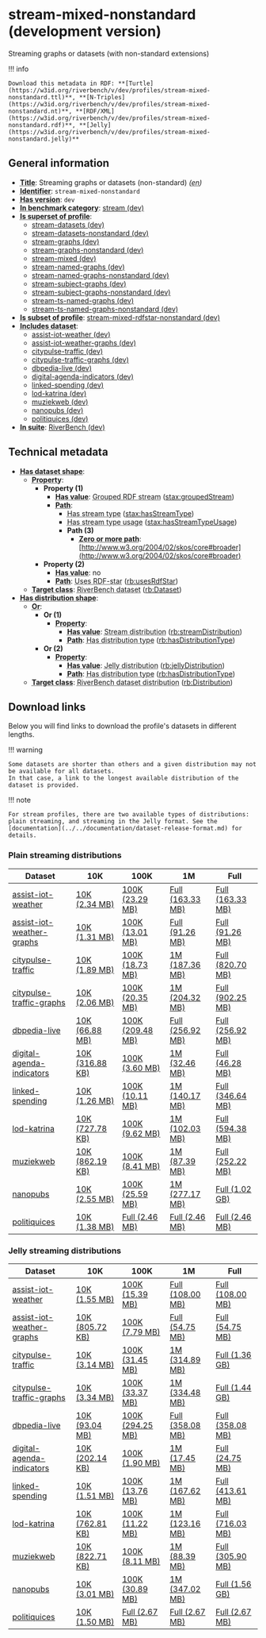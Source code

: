 # stream-mixed-nonstandard (development version)

Streaming graphs or datasets (with non-standard extensions)

!!! info

    Download this metadata in RDF: **[Turtle](https://w3id.org/riverbench/v/dev/profiles/stream-mixed-nonstandard.ttl)**, **[N-Triples](https://w3id.org/riverbench/v/dev/profiles/stream-mixed-nonstandard.nt)**, **[RDF/XML](https://w3id.org/riverbench/v/dev/profiles/stream-mixed-nonstandard.rdf)**, **[Jelly](https://w3id.org/riverbench/v/dev/profiles/stream-mixed-nonstandard.jelly)**



## General information

- **<abbr title="A name given to the resource.">Title</abbr>**: Streaming graphs or datasets (non-standard) _(<abbr title="English">en</abbr>)_
- **<abbr title="An unambiguous reference to the resource within a given context.">Identifier</abbr>**: `stream-mixed-nonstandard`
- **<abbr title="Version tag of an artifact">Has version</abbr>**: `dev`
- **<abbr title="Indicates that the subject (either a task or a profile) is in benchmark category. This property is functional (each task/profile must be in exactly one benchmark category).">In benchmark category</abbr>**: [stream (dev)](https://w3id.org/riverbench/v/dev/categories/stream)
- **<abbr title="Indicates that this profile contains all datasets of the other profile">Is superset of profile</abbr>**: 
    - [stream-datasets (dev)](https://w3id.org/riverbench/v/dev/profiles/stream-datasets)
    - [stream-datasets-nonstandard (dev)](https://w3id.org/riverbench/v/dev/profiles/stream-datasets-nonstandard)
    - [stream-graphs (dev)](https://w3id.org/riverbench/v/dev/profiles/stream-graphs)
    - [stream-graphs-nonstandard (dev)](https://w3id.org/riverbench/v/dev/profiles/stream-graphs-nonstandard)
    - [stream-mixed (dev)](https://w3id.org/riverbench/v/dev/profiles/stream-mixed)
    - [stream-named-graphs (dev)](https://w3id.org/riverbench/v/dev/profiles/stream-named-graphs)
    - [stream-named-graphs-nonstandard (dev)](https://w3id.org/riverbench/v/dev/profiles/stream-named-graphs-nonstandard)
    - [stream-subject-graphs (dev)](https://w3id.org/riverbench/v/dev/profiles/stream-subject-graphs)
    - [stream-subject-graphs-nonstandard (dev)](https://w3id.org/riverbench/v/dev/profiles/stream-subject-graphs-nonstandard)
    - [stream-ts-named-graphs (dev)](https://w3id.org/riverbench/v/dev/profiles/stream-ts-named-graphs)
    - [stream-ts-named-graphs-nonstandard (dev)](https://w3id.org/riverbench/v/dev/profiles/stream-ts-named-graphs-nonstandard)
- **<abbr title="Indicates that this profile's datasets are all in the other profile">Is subset of profile</abbr>**: [stream-mixed-rdfstar-nonstandard (dev)](https://w3id.org/riverbench/v/dev/profiles/stream-mixed-rdfstar-nonstandard)
- **<abbr title="Indicates which datasets are included in the profile">Includes dataset</abbr>**: 
    - [assist-iot-weather (dev)](https://w3id.org/riverbench/datasets/assist-iot-weather/dev)
    - [assist-iot-weather-graphs (dev)](https://w3id.org/riverbench/datasets/assist-iot-weather-graphs/dev)
    - [citypulse-traffic (dev)](https://w3id.org/riverbench/datasets/citypulse-traffic/dev)
    - [citypulse-traffic-graphs (dev)](https://w3id.org/riverbench/datasets/citypulse-traffic-graphs/dev)
    - [dbpedia-live (dev)](https://w3id.org/riverbench/datasets/dbpedia-live/dev)
    - [digital-agenda-indicators (dev)](https://w3id.org/riverbench/datasets/digital-agenda-indicators/dev)
    - [linked-spending (dev)](https://w3id.org/riverbench/datasets/linked-spending/dev)
    - [lod-katrina (dev)](https://w3id.org/riverbench/datasets/lod-katrina/dev)
    - [muziekweb (dev)](https://w3id.org/riverbench/datasets/muziekweb/dev)
    - [nanopubs (dev)](https://w3id.org/riverbench/datasets/nanopubs/dev)
    - [politiquices (dev)](https://w3id.org/riverbench/datasets/politiquices/dev)
- **<abbr title="Indicates the benchmark suite to which a dataset or profile belongs">In suite</abbr>**: [RiverBench (dev)](https://w3id.org/riverbench/)

## Technical metadata

- **<abbr title="Specifies the SHACL shape of distributions that are allowed in a given benchmark profile.">Has dataset shape</abbr>**: 
    - **<abbr title="Links a shape to its property shapes.">Property</abbr>**:     
        - **Property (1)**    
            - **<abbr title="Specifies a value that must be among the value nodes.">Has value</abbr>**: <abbr title="A grouped RDF stream is an RDF stream whose elements are either RDF graphs or RDF datasets.">Grouped RDF stream</abbr> ([stax:groupedStream](https://w3id.org/stax/ontology#groupedStream))
            - **<abbr title="Specifies the property path of a property shape.">Path</abbr>**:     
                - <abbr title="For an RDF stream type usage, this property indicates which stream type is used.">Has stream type</abbr> ([stax:hasStreamType](https://w3id.org/stax/ontology#hasStreamType))
                - <abbr title="Inverse of stax:isUsageOf – indicates that the subject is related to a usage of an RDF stream type.  The subject for this property can be for example a published stream on the Web (e.g., vocals:RDFStream) or a scientific publication that discusses a usage of an RDF stream type.">Has stream type usage</abbr> ([stax:hasStreamTypeUsage](https://w3id.org/stax/ontology#hasStreamTypeUsage))
                - **Path (3)**    
                    - **<abbr title="The (single) value of this property represents a path that is matched zero or more times.">Zero or more path</abbr>**: [http://www.w3.org/2004/02/skos/core#broader](http://www.w3.org/2004/02/skos/core#broader)
        - **Property (2)**    
            - **<abbr title="Specifies a value that must be among the value nodes.">Has value</abbr>**: no
            - **<abbr title="Specifies the property path of a property shape.">Path</abbr>**: <abbr title="Whether the dataset uses RDF-star features.">Uses RDF-star</abbr> ([rb:usesRdfStar](https://w3id.org/riverbench/schema/metadata#usesRdfStar))
    - **<abbr title="Links a shape to a class, indicating that all instances of the class must conform to the shape.">Target class</abbr>**: <abbr title="A dataset in the RiverBench benchmark suite">RiverBench dataset</abbr> ([rb:Dataset](https://w3id.org/riverbench/schema/metadata#Dataset))
- **<abbr title="Specifies the SHACL shape of distributions that are allowed in a given benchmark profile.">Has distribution shape</abbr>**: 
    - **<abbr title="Specifies a list of shapes so that the value nodes must conform to at least one of the shapes.">Or</abbr>**:     
        - **Or (1)**    
            - **<abbr title="Links a shape to its property shapes.">Property</abbr>**:     
                - **<abbr title="Specifies a value that must be among the value nodes.">Has value</abbr>**: <abbr title="The dataset is distributed as a stream of RDF datasets or RDF graphs (grouped RDF stream in RDF-STaX).">Stream distribution</abbr> ([rb:streamDistribution](https://w3id.org/riverbench/schema/metadata#streamDistribution))
                - **<abbr title="Specifies the property path of a property shape.">Path</abbr>**: <abbr title="Indicates the type of RiverBench dataset distribution">Has distribution type</abbr> ([rb:hasDistributionType](https://w3id.org/riverbench/schema/metadata#hasDistributionType))
        - **Or (2)**    
            - **<abbr title="Links a shape to its property shapes.">Property</abbr>**:     
                - **<abbr title="Specifies a value that must be among the value nodes.">Has value</abbr>**: <abbr title="A streaming distribution in the Jelly binary format.">Jelly distribution</abbr> ([rb:jellyDistribution](https://w3id.org/riverbench/schema/metadata#jellyDistribution))
                - **<abbr title="Specifies the property path of a property shape.">Path</abbr>**: <abbr title="Indicates the type of RiverBench dataset distribution">Has distribution type</abbr> ([rb:hasDistributionType](https://w3id.org/riverbench/schema/metadata#hasDistributionType))
    - **<abbr title="Links a shape to a class, indicating that all instances of the class must conform to the shape.">Target class</abbr>**: <abbr title="A distribution of a dataset in the RiverBench benchmark suite.">RiverBench dataset distribution</abbr> ([rb:Distribution](https://w3id.org/riverbench/schema/metadata#Distribution))


## Download links

Below you will find links to download the profile's datasets in different lengths.

!!! warning

    Some datasets are shorter than others and a given distribution may not be available for all datasets.
    In that case, a link to the longest available distribution of the dataset is provided.

!!! note

    For stream profiles, there are two available types of distributions: plain streaming, and streaming in the Jelly format. See the [documentation](../../documentation/dataset-release-format.md) for details.

### Plain streaming distributions

Dataset | 10K | 100K | 1M | Full
--- | --- | --- | --- | ---
[assist-iot-weather](https://w3id.org/riverbench/datasets/assist-iot-weather/dev) | [10K (2.34 MB)](https://w3id.org/riverbench/datasets/assist-iot-weather/dev/files/stream_10K.tar.gz) | [100K (23.29 MB)](https://w3id.org/riverbench/datasets/assist-iot-weather/dev/files/stream_100K.tar.gz) | [Full (163.33 MB)](https://w3id.org/riverbench/datasets/assist-iot-weather/dev/files/stream_full.tar.gz) | [Full (163.33 MB)](https://w3id.org/riverbench/datasets/assist-iot-weather/dev/files/stream_full.tar.gz)
[assist-iot-weather-graphs](https://w3id.org/riverbench/datasets/assist-iot-weather-graphs/dev) | [10K (1.31 MB)](https://w3id.org/riverbench/datasets/assist-iot-weather-graphs/dev/files/stream_10K.tar.gz) | [100K (13.01 MB)](https://w3id.org/riverbench/datasets/assist-iot-weather-graphs/dev/files/stream_100K.tar.gz) | [Full (91.26 MB)](https://w3id.org/riverbench/datasets/assist-iot-weather-graphs/dev/files/stream_full.tar.gz) | [Full (91.26 MB)](https://w3id.org/riverbench/datasets/assist-iot-weather-graphs/dev/files/stream_full.tar.gz)
[citypulse-traffic](https://w3id.org/riverbench/datasets/citypulse-traffic/dev) | [10K (1.89 MB)](https://w3id.org/riverbench/datasets/citypulse-traffic/dev/files/stream_10K.tar.gz) | [100K (18.73 MB)](https://w3id.org/riverbench/datasets/citypulse-traffic/dev/files/stream_100K.tar.gz) | [1M (187.36 MB)](https://w3id.org/riverbench/datasets/citypulse-traffic/dev/files/stream_1M.tar.gz) | [Full (820.70 MB)](https://w3id.org/riverbench/datasets/citypulse-traffic/dev/files/stream_full.tar.gz)
[citypulse-traffic-graphs](https://w3id.org/riverbench/datasets/citypulse-traffic-graphs/dev) | [10K (2.06 MB)](https://w3id.org/riverbench/datasets/citypulse-traffic-graphs/dev/files/stream_10K.tar.gz) | [100K (20.35 MB)](https://w3id.org/riverbench/datasets/citypulse-traffic-graphs/dev/files/stream_100K.tar.gz) | [1M (204.32 MB)](https://w3id.org/riverbench/datasets/citypulse-traffic-graphs/dev/files/stream_1M.tar.gz) | [Full (902.25 MB)](https://w3id.org/riverbench/datasets/citypulse-traffic-graphs/dev/files/stream_full.tar.gz)
[dbpedia-live](https://w3id.org/riverbench/datasets/dbpedia-live/dev) | [10K (66.88 MB)](https://w3id.org/riverbench/datasets/dbpedia-live/dev/files/stream_10K.tar.gz) | [100K (209.48 MB)](https://w3id.org/riverbench/datasets/dbpedia-live/dev/files/stream_100K.tar.gz) | [Full (256.92 MB)](https://w3id.org/riverbench/datasets/dbpedia-live/dev/files/stream_full.tar.gz) | [Full (256.92 MB)](https://w3id.org/riverbench/datasets/dbpedia-live/dev/files/stream_full.tar.gz)
[digital-agenda-indicators](https://w3id.org/riverbench/datasets/digital-agenda-indicators/dev) | [10K (316.88 KB)](https://w3id.org/riverbench/datasets/digital-agenda-indicators/dev/files/stream_10K.tar.gz) | [100K (3.60 MB)](https://w3id.org/riverbench/datasets/digital-agenda-indicators/dev/files/stream_100K.tar.gz) | [1M (32.46 MB)](https://w3id.org/riverbench/datasets/digital-agenda-indicators/dev/files/stream_1M.tar.gz) | [Full (46.28 MB)](https://w3id.org/riverbench/datasets/digital-agenda-indicators/dev/files/stream_full.tar.gz)
[linked-spending](https://w3id.org/riverbench/datasets/linked-spending/dev) | [10K (1.26 MB)](https://w3id.org/riverbench/datasets/linked-spending/dev/files/stream_10K.tar.gz) | [100K (10.11 MB)](https://w3id.org/riverbench/datasets/linked-spending/dev/files/stream_100K.tar.gz) | [1M (140.17 MB)](https://w3id.org/riverbench/datasets/linked-spending/dev/files/stream_1M.tar.gz) | [Full (346.64 MB)](https://w3id.org/riverbench/datasets/linked-spending/dev/files/stream_full.tar.gz)
[lod-katrina](https://w3id.org/riverbench/datasets/lod-katrina/dev) | [10K (727.78 KB)](https://w3id.org/riverbench/datasets/lod-katrina/dev/files/stream_10K.tar.gz) | [100K (9.62 MB)](https://w3id.org/riverbench/datasets/lod-katrina/dev/files/stream_100K.tar.gz) | [1M (102.03 MB)](https://w3id.org/riverbench/datasets/lod-katrina/dev/files/stream_1M.tar.gz) | [Full (594.38 MB)](https://w3id.org/riverbench/datasets/lod-katrina/dev/files/stream_full.tar.gz)
[muziekweb](https://w3id.org/riverbench/datasets/muziekweb/dev) | [10K (862.19 KB)](https://w3id.org/riverbench/datasets/muziekweb/dev/files/stream_10K.tar.gz) | [100K (8.41 MB)](https://w3id.org/riverbench/datasets/muziekweb/dev/files/stream_100K.tar.gz) | [1M (87.39 MB)](https://w3id.org/riverbench/datasets/muziekweb/dev/files/stream_1M.tar.gz) | [Full (252.22 MB)](https://w3id.org/riverbench/datasets/muziekweb/dev/files/stream_full.tar.gz)
[nanopubs](https://w3id.org/riverbench/datasets/nanopubs/dev) | [10K (2.55 MB)](https://w3id.org/riverbench/datasets/nanopubs/dev/files/stream_10K.tar.gz) | [100K (25.59 MB)](https://w3id.org/riverbench/datasets/nanopubs/dev/files/stream_100K.tar.gz) | [1M (277.17 MB)](https://w3id.org/riverbench/datasets/nanopubs/dev/files/stream_1M.tar.gz) | [Full (1.02 GB)](https://w3id.org/riverbench/datasets/nanopubs/dev/files/stream_full.tar.gz)
[politiquices](https://w3id.org/riverbench/datasets/politiquices/dev) | [10K (1.38 MB)](https://w3id.org/riverbench/datasets/politiquices/dev/files/stream_10K.tar.gz) | [Full (2.46 MB)](https://w3id.org/riverbench/datasets/politiquices/dev/files/stream_full.tar.gz) | [Full (2.46 MB)](https://w3id.org/riverbench/datasets/politiquices/dev/files/stream_full.tar.gz) | [Full (2.46 MB)](https://w3id.org/riverbench/datasets/politiquices/dev/files/stream_full.tar.gz)

### Jelly streaming distributions

Dataset | 10K | 100K | 1M | Full
--- | --- | --- | --- | ---
[assist-iot-weather](https://w3id.org/riverbench/datasets/assist-iot-weather/dev) | [10K (1.55 MB)](https://w3id.org/riverbench/datasets/assist-iot-weather/dev/files/jelly_10K.jelly.gz) | [100K (15.39 MB)](https://w3id.org/riverbench/datasets/assist-iot-weather/dev/files/jelly_100K.jelly.gz) | [Full (108.00 MB)](https://w3id.org/riverbench/datasets/assist-iot-weather/dev/files/jelly_full.jelly.gz) | [Full (108.00 MB)](https://w3id.org/riverbench/datasets/assist-iot-weather/dev/files/jelly_full.jelly.gz)
[assist-iot-weather-graphs](https://w3id.org/riverbench/datasets/assist-iot-weather-graphs/dev) | [10K (805.72 KB)](https://w3id.org/riverbench/datasets/assist-iot-weather-graphs/dev/files/jelly_10K.jelly.gz) | [100K (7.79 MB)](https://w3id.org/riverbench/datasets/assist-iot-weather-graphs/dev/files/jelly_100K.jelly.gz) | [Full (54.75 MB)](https://w3id.org/riverbench/datasets/assist-iot-weather-graphs/dev/files/jelly_full.jelly.gz) | [Full (54.75 MB)](https://w3id.org/riverbench/datasets/assist-iot-weather-graphs/dev/files/jelly_full.jelly.gz)
[citypulse-traffic](https://w3id.org/riverbench/datasets/citypulse-traffic/dev) | [10K (3.14 MB)](https://w3id.org/riverbench/datasets/citypulse-traffic/dev/files/jelly_10K.jelly.gz) | [100K (31.45 MB)](https://w3id.org/riverbench/datasets/citypulse-traffic/dev/files/jelly_100K.jelly.gz) | [1M (314.89 MB)](https://w3id.org/riverbench/datasets/citypulse-traffic/dev/files/jelly_1M.jelly.gz) | [Full (1.36 GB)](https://w3id.org/riverbench/datasets/citypulse-traffic/dev/files/jelly_full.jelly.gz)
[citypulse-traffic-graphs](https://w3id.org/riverbench/datasets/citypulse-traffic-graphs/dev) | [10K (3.34 MB)](https://w3id.org/riverbench/datasets/citypulse-traffic-graphs/dev/files/jelly_10K.jelly.gz) | [100K (33.37 MB)](https://w3id.org/riverbench/datasets/citypulse-traffic-graphs/dev/files/jelly_100K.jelly.gz) | [1M (334.48 MB)](https://w3id.org/riverbench/datasets/citypulse-traffic-graphs/dev/files/jelly_1M.jelly.gz) | [Full (1.44 GB)](https://w3id.org/riverbench/datasets/citypulse-traffic-graphs/dev/files/jelly_full.jelly.gz)
[dbpedia-live](https://w3id.org/riverbench/datasets/dbpedia-live/dev) | [10K (93.04 MB)](https://w3id.org/riverbench/datasets/dbpedia-live/dev/files/jelly_10K.jelly.gz) | [100K (294.25 MB)](https://w3id.org/riverbench/datasets/dbpedia-live/dev/files/jelly_100K.jelly.gz) | [Full (358.08 MB)](https://w3id.org/riverbench/datasets/dbpedia-live/dev/files/jelly_full.jelly.gz) | [Full (358.08 MB)](https://w3id.org/riverbench/datasets/dbpedia-live/dev/files/jelly_full.jelly.gz)
[digital-agenda-indicators](https://w3id.org/riverbench/datasets/digital-agenda-indicators/dev) | [10K (202.14 KB)](https://w3id.org/riverbench/datasets/digital-agenda-indicators/dev/files/jelly_10K.jelly.gz) | [100K (1.90 MB)](https://w3id.org/riverbench/datasets/digital-agenda-indicators/dev/files/jelly_100K.jelly.gz) | [1M (17.45 MB)](https://w3id.org/riverbench/datasets/digital-agenda-indicators/dev/files/jelly_1M.jelly.gz) | [Full (24.75 MB)](https://w3id.org/riverbench/datasets/digital-agenda-indicators/dev/files/jelly_full.jelly.gz)
[linked-spending](https://w3id.org/riverbench/datasets/linked-spending/dev) | [10K (1.51 MB)](https://w3id.org/riverbench/datasets/linked-spending/dev/files/jelly_10K.jelly.gz) | [100K (13.76 MB)](https://w3id.org/riverbench/datasets/linked-spending/dev/files/jelly_100K.jelly.gz) | [1M (167.62 MB)](https://w3id.org/riverbench/datasets/linked-spending/dev/files/jelly_1M.jelly.gz) | [Full (413.61 MB)](https://w3id.org/riverbench/datasets/linked-spending/dev/files/jelly_full.jelly.gz)
[lod-katrina](https://w3id.org/riverbench/datasets/lod-katrina/dev) | [10K (762.81 KB)](https://w3id.org/riverbench/datasets/lod-katrina/dev/files/jelly_10K.jelly.gz) | [100K (11.22 MB)](https://w3id.org/riverbench/datasets/lod-katrina/dev/files/jelly_100K.jelly.gz) | [1M (123.16 MB)](https://w3id.org/riverbench/datasets/lod-katrina/dev/files/jelly_1M.jelly.gz) | [Full (716.03 MB)](https://w3id.org/riverbench/datasets/lod-katrina/dev/files/jelly_full.jelly.gz)
[muziekweb](https://w3id.org/riverbench/datasets/muziekweb/dev) | [10K (822.71 KB)](https://w3id.org/riverbench/datasets/muziekweb/dev/files/jelly_10K.jelly.gz) | [100K (8.11 MB)](https://w3id.org/riverbench/datasets/muziekweb/dev/files/jelly_100K.jelly.gz) | [1M (88.39 MB)](https://w3id.org/riverbench/datasets/muziekweb/dev/files/jelly_1M.jelly.gz) | [Full (305.90 MB)](https://w3id.org/riverbench/datasets/muziekweb/dev/files/jelly_full.jelly.gz)
[nanopubs](https://w3id.org/riverbench/datasets/nanopubs/dev) | [10K (3.01 MB)](https://w3id.org/riverbench/datasets/nanopubs/dev/files/jelly_10K.jelly.gz) | [100K (30.89 MB)](https://w3id.org/riverbench/datasets/nanopubs/dev/files/jelly_100K.jelly.gz) | [1M (347.02 MB)](https://w3id.org/riverbench/datasets/nanopubs/dev/files/jelly_1M.jelly.gz) | [Full (1.56 GB)](https://w3id.org/riverbench/datasets/nanopubs/dev/files/jelly_full.jelly.gz)
[politiquices](https://w3id.org/riverbench/datasets/politiquices/dev) | [10K (1.50 MB)](https://w3id.org/riverbench/datasets/politiquices/dev/files/jelly_10K.jelly.gz) | [Full (2.67 MB)](https://w3id.org/riverbench/datasets/politiquices/dev/files/jelly_full.jelly.gz) | [Full (2.67 MB)](https://w3id.org/riverbench/datasets/politiquices/dev/files/jelly_full.jelly.gz) | [Full (2.67 MB)](https://w3id.org/riverbench/datasets/politiquices/dev/files/jelly_full.jelly.gz)